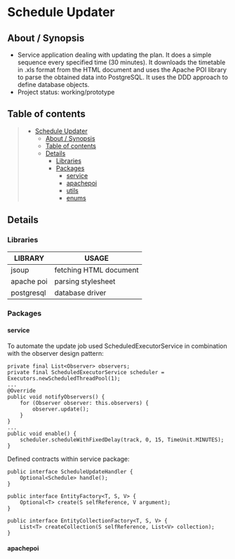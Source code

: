 # Schedule Updater

## About / Synopsis

* Service application dealing with updating the plan. It does a simple sequence every specified time (30 minutes). It downloads the timetable in .xls format from the HTML document and uses the Apache POI library to parse the obtained data into PostgreSQL. It uses the DDD approach to define database objects.
* Project status: working/prototype

## Table of contents

> * [Schedule Updater](#schedule-updater)
>   * [About / Synopsis](#about--synopsis)
>   * [Table of contents](#table-of-contents)
>   * [Details](#details)
>     * [Libraries](#libraries)
>     * [Packages](#packages)
>       * [service](#service)
>       * [apachepoi](#apachepoi)
>       * [utils](#utils)
>       * [enums](#enums)

## Details

### Libraries

| LIBRARY | USAGE | 
| ------- | ----- | 
| jsoup | fetching HTML document |
| apache poi | parsing stylesheet |
| postgresql | database driver |

### Packages

#### service

  To automate the update job used ScheduledExecutorService in combination with the observer design pattern:

    private final List<Observer> observers;
    private final ScheduledExecutorService scheduler = Executors.newScheduledThreadPool(1);
    ...
    @Override
    public void notifyObservers() {
        for (Observer observer: this.observers) {
            observer.update();
        }
    }
    ...
    public void enable() {
        scheduler.scheduleWithFixedDelay(track, 0, 15, TimeUnit.MINUTES);
    }
    

Defined contracts within service package:

    public interface ScheduleUpdateHandler {
        Optional<Schedule> handle();
    }
    
    public interface EntityFactory<T, S, V> {
        Optional<T> create(S selfReference, V argument);
    }
    
    public interface EntityCollectionFactory<T, S, V> {
        List<T> createCollection(S selfReference, List<V> collection);
    }


#### apachepoi

